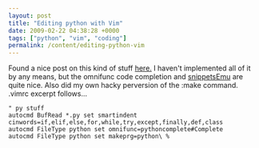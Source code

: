 ```yaml
---
layout: post
title: "Editing python with Vim"
date: 2009-02-22 04:38:28 +0000
tags: ["python", "vim", "coding"]
permalink: /content/editing-python-vim
---
```




Found a nice post on this kind of stuff
[here.](http://blog.sontek.net/2008/05/11/python-with-a-modular-ide-vim/)
I haven\'t implemented all of it by any means, but the omnifunc code
completion and
[snippetsEmu](http://www.vim.org/scripts/script.php?script_id=1318) are
quite nice. Also did my own hacky perversion of the :make command.
.vimrc excerpt follows\...

``` viml
" py stuff
autocmd BufRead *.py set smartindent cinwords=if,elif,else,for,while,try,except,finally,def,class
autocmd FileType python set omnifunc=pythoncomplete#Complete
autocmd FileType python set makeprg=python\ %
```
